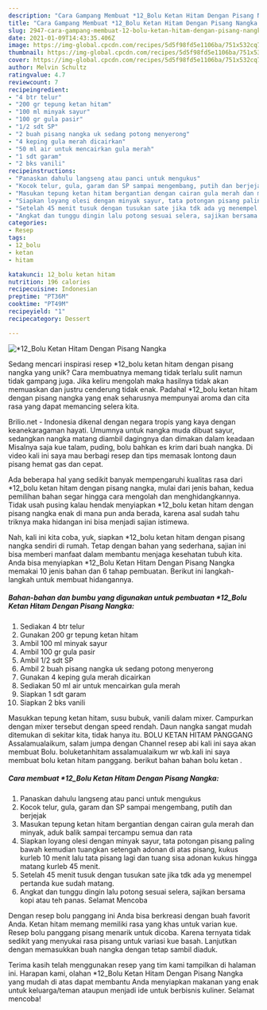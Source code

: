 ```yaml
---
description: "Cara Gampang Membuat *12_Bolu Ketan Hitam Dengan Pisang Nangka Anti Gagal"
title: "Cara Gampang Membuat *12_Bolu Ketan Hitam Dengan Pisang Nangka Anti Gagal"
slug: 2947-cara-gampang-membuat-12-bolu-ketan-hitam-dengan-pisang-nangka-anti-gagal
date: 2021-01-09T14:43:35.406Z
image: https://img-global.cpcdn.com/recipes/5d5f98fd5e1106ba/751x532cq70/12_bolu-ketan-hitam-dengan-pisang-nangka-foto-resep-utama.jpg
thumbnail: https://img-global.cpcdn.com/recipes/5d5f98fd5e1106ba/751x532cq70/12_bolu-ketan-hitam-dengan-pisang-nangka-foto-resep-utama.jpg
cover: https://img-global.cpcdn.com/recipes/5d5f98fd5e1106ba/751x532cq70/12_bolu-ketan-hitam-dengan-pisang-nangka-foto-resep-utama.jpg
author: Melvin Schultz
ratingvalue: 4.7
reviewcount: 7
recipeingredient:
- "4 btr telur"
- "200 gr tepung ketan hitam"
- "100 ml minyak sayur"
- "100 gr gula pasir"
- "1/2 sdt SP"
- "2 buah pisang nangka uk sedang potong menyerong"
- "4 keping gula merah dicairkan"
- "50 ml air untuk mencairkan gula merah"
- "1 sdt garam"
- "2 bks vanili"
recipeinstructions:
- "Panaskan dahulu langseng atau panci untuk mengukus"
- "Kocok telur, gula, garam dan SP sampai mengembang, putih dan berjejak"
- "Masukan tepung ketan hitam bergantian dengan cairan gula merah dan minyak, aduk balik sampai tercampu semua dan rata"
- "Siapkan loyang olesi dengan minyak sayur, tata potongan pisang paling bawah kemudian tuangkan setengah adonan di atas pisang, kukus kurleb 10 menit lalu tata pisang lagi dan tuang sisa adonan kukus hingga matang kurleb 45 menit."
- "Setelah 45 menit tusuk dengan tusukan sate jika tdk ada yg menempel pertanda kue sudah matang."
- "Angkat dan tunggu dingin lalu potong sesuai selera, sajikan bersama kopi atau teh panas. Selamat Mencoba"
categories:
- Resep
tags:
- 12_bolu
- ketan
- hitam

katakunci: 12_bolu ketan hitam 
nutrition: 196 calories
recipecuisine: Indonesian
preptime: "PT36M"
cooktime: "PT49M"
recipeyield: "1"
recipecategory: Dessert

---
```



![*12_Bolu Ketan Hitam Dengan Pisang Nangka](https://img-global.cpcdn.com/recipes/5d5f98fd5e1106ba/751x532cq70/12_bolu-ketan-hitam-dengan-pisang-nangka-foto-resep-utama.jpg)

Sedang mencari inspirasi resep *12_bolu ketan hitam dengan pisang nangka yang unik? Cara membuatnya memang tidak terlalu sulit namun tidak gampang juga. Jika keliru mengolah maka hasilnya tidak akan memuaskan dan justru cenderung tidak enak. Padahal *12_bolu ketan hitam dengan pisang nangka yang enak seharusnya mempunyai aroma dan cita rasa yang dapat memancing selera kita.

Brilio.net - Indonesia dikenal dengan negara tropis yang kaya dengan keanekaragaman hayati. Umumnya untuk nangka muda dibuat sayur, sedangkan nangka matang diambil dagingnya dan dimakan dalam keadaan Misalnya saja kue talam, puding, bolu bahkan es krim dari buah nangka. Di video kali ini saya mau berbagi resep dan tips memasak lontong daun pisang hemat gas dan cepat.

Ada beberapa hal yang sedikit banyak mempengaruhi kualitas rasa dari *12_bolu ketan hitam dengan pisang nangka, mulai dari jenis bahan, kedua pemilihan bahan segar hingga cara mengolah dan menghidangkannya. Tidak usah pusing kalau hendak menyiapkan *12_bolu ketan hitam dengan pisang nangka enak di mana pun anda berada, karena asal sudah tahu triknya maka hidangan ini bisa menjadi sajian istimewa.


Nah, kali ini kita coba, yuk, siapkan *12_bolu ketan hitam dengan pisang nangka sendiri di rumah. Tetap dengan bahan yang sederhana, sajian ini bisa memberi manfaat dalam membantu menjaga kesehatan tubuh kita. Anda bisa menyiapkan *12_Bolu Ketan Hitam Dengan Pisang Nangka memakai 10 jenis bahan dan 6 tahap pembuatan. Berikut ini langkah-langkah untuk membuat hidangannya.

<!--inarticleads1-->

##### Bahan-bahan dan bumbu yang digunakan untuk pembuatan *12_Bolu Ketan Hitam Dengan Pisang Nangka:

1. Sediakan 4 btr telur
1. Gunakan 200 gr tepung ketan hitam
1. Ambil 100 ml minyak sayur
1. Ambil 100 gr gula pasir
1. Ambil 1/2 sdt SP
1. Ambil 2 buah pisang nangka uk sedang potong menyerong
1. Gunakan 4 keping gula merah dicairkan
1. Sediakan 50 ml air untuk mencairkan gula merah
1. Siapkan 1 sdt garam
1. Siapkan 2 bks vanili


Masukkan tepung ketan hitam, susu bubuk, vanili dalam mixer. Campurkan dengan mixer tersebut dengan speed rendah. Daun nangka sangat mudah ditemukan di sekitar kita, tidak hanya itu. BOLU KETAN HITAM PANGGANG Assalamualaikum, salam jumpa dengan Channel resep abi kali ini saya akan membuat Bolu. boluketanhitam assalamualaikum wr wb.kali ini saya membuat bolu ketan hitam panggang. berikut bahan bahan bolu ketan . 

<!--inarticleads2-->

##### Cara membuat *12_Bolu Ketan Hitam Dengan Pisang Nangka:

1. Panaskan dahulu langseng atau panci untuk mengukus
1. Kocok telur, gula, garam dan SP sampai mengembang, putih dan berjejak
1. Masukan tepung ketan hitam bergantian dengan cairan gula merah dan minyak, aduk balik sampai tercampu semua dan rata
1. Siapkan loyang olesi dengan minyak sayur, tata potongan pisang paling bawah kemudian tuangkan setengah adonan di atas pisang, kukus kurleb 10 menit lalu tata pisang lagi dan tuang sisa adonan kukus hingga matang kurleb 45 menit.
1. Setelah 45 menit tusuk dengan tusukan sate jika tdk ada yg menempel pertanda kue sudah matang.
1. Angkat dan tunggu dingin lalu potong sesuai selera, sajikan bersama kopi atau teh panas. Selamat Mencoba


Dengan resep bolu panggang ini Anda bisa berkreasi dengan buah favorit Anda. Ketan hitam memang memiliki rasa yang khas untuk varian kue. Resep bolu panggang pisang menarik untuk dicoba. Karena ternyata tidak sedikit yang menyukai rasa pisang untuk variasi kue basah. Lanjutkan dengan memasukkan buah nangka dengan tetap sambil diaduk. 

Terima kasih telah menggunakan resep yang tim kami tampilkan di halaman ini. Harapan kami, olahan *12_Bolu Ketan Hitam Dengan Pisang Nangka yang mudah di atas dapat membantu Anda menyiapkan makanan yang enak untuk keluarga/teman ataupun menjadi ide untuk berbisnis kuliner. Selamat mencoba!
